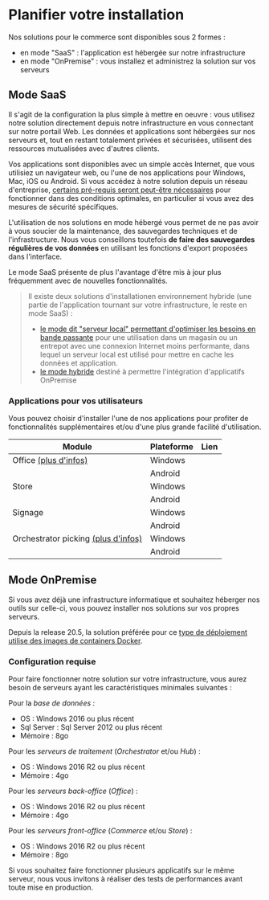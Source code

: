 # Planifier votre installation

Nos solutions pour le commerce sont disponibles sous 2 formes : 

* en mode "SaaS" : l'application est hébergée sur notre infrastructure
* en mode "OnPremise" : vous installez et administrez la solution sur vos serveurs

## Mode SaaS

Il s'agit de la configuration la plus simple à mettre en oeuvre : vous utilisez notre solution directement depuis notre infrastructure en vous connectant sur notre portail Web. Les données et applications sont hébergées sur nos serveurs et, tout en restant totalement privées et sécurisées, utilisent des ressources mutualisées avec d'autres clients. 

Vos applications sont disponibles avec un simple accès Internet, que vous utilisiez un navigateur web, ou l'une de nos applications pour Windows, Mac, iOS ou Android. Si vous accédez à notre solution depuis un réseau d'entreprise, [certains pré-requis seront peut-être nécessaires](saas/saas-prerequis.md) pour fonctionner dans des conditions optimales, en particulier si vous avez des mesures de sécurité spécifiques.

L'utilisation de nos solutions en mode hébergé vous permet de ne pas avoir à vous soucier de la maintenance, des sauvegardes techniques et de l'infrastructure. Nous vous conseillons toutefois **de faire des sauvegardes régulières de vos données** en utilisant les fonctions d'export proposées dans l'interface.

Le mode SaaS présente de plus l'avantage d'être mis à jour plus fréquemment avec de nouvelles fonctionnalités.

> Il existe deux solutions d'installationen environnement hybride (une partie de l'application tournant sur votre infrastructure, le reste en mode SaaS) : 
> - [le mode dit "serveur local" permettant d'optimiser les besoins en bande passante](storeserver/index.md) pour une utilisation dans un magasin ou un entrepot avec une connexion Internet moins performante, dans lequel un serveur local est utilisé pour mettre en cache les données et application.
> - [le mode hybride](onpremise/docker.md#mode-hybride) destiné à permettre l'intégration d'applicatifs OnPremise

### Applications pour vos utilisateurs

Vous pouvez choisir d'installer l'une de nos applications pour profiter de fonctionnalités supplémentaires et/ou d'une plus grande facilité d'utilisation.

|Module|Plateforme|Lien|
|---|---|---|
|Office [(plus d'infos)](/fr-fr/office/index.html)|Windows||
||Android||
|Store|Windows||
||Android||
|Signage|Windows||
||Android||
|Orchestrator picking [(plus d'infos)](/fr-fr/orchestrator/application-picking.html)|Windows||
||Android||


## Mode OnPremise

Si vous avez déjà une infrastructure informatique et souhaitez héberger nos outils sur celle-ci, vous pouvez installer nos solutions sur vos propres serveurs.

Depuis la release 20.5, la solution préférée pour ce [type de déploiement utilise des images de containers Docker](onpremise/docker.md).

### Configuration requise

Pour faire fonctionner notre solution sur votre infrastructure, vous aurez besoin de serveurs ayant les caractéristiques minimales suivantes :

Pour la *base de données* :
- OS : Windows 2016 ou plus récent
- Sql Server : Sql Server 2012 ou plus récent
- Mémoire : 8go

Pour les *serveurs de traitement* (_Orchestrator_ et/ou _Hub_) :
- OS : Windows 2016 R2 ou plus récent
- Mémoire : 4go

Pour les *serveurs back-office* (_Office_) :
- OS : Windows 2016 R2 ou plus récent
- Mémoire : 4go

Pour les *serveurs front-office* (_Commerce_ et/ou _Store_) :
- OS : Windows 2016 R2 ou plus récent
- Mémoire : 8go

Si vous souhaitez faire fonctionner plusieurs applicatifs sur le même serveur, nous vous invitons à réaliser des tests de performances avant toute mise en production.